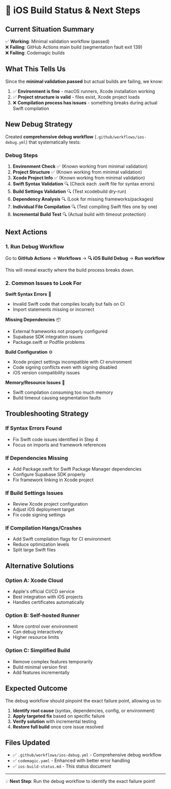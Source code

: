 # 🎯 iOS Build Status & Next Steps

## Current Situation Summary

✅ **Working**: Minimal validation workflow (passed)  
❌ **Failing**: GitHub Actions main build (segmentation fault exit 139)  
❌ **Failing**: Codemagic builds  

## What This Tells Us

Since the **minimal validation passed** but actual builds are failing, we know:

1. ✅ **Environment is fine** - macOS runners, Xcode installation working
2. ✅ **Project structure is valid** - files exist, Xcode project loads
3. ❌ **Compilation process has issues** - something breaks during actual Swift compilation

## New Debug Strategy

Created **comprehensive debug workflow** (`.github/workflows/ios-debug.yml`) that systematically tests:

### Debug Steps
1. **Environment Check** ✅ (Known working from minimal validation)
2. **Project Structure** ✅ (Known working from minimal validation) 
3. **Xcode Project Info** ✅ (Known working from minimal validation)
4. **Swift Syntax Validation** 🔍 (Check each .swift file for syntax errors)
5. **Build Settings Validation** 🔍 (Test xcodebuild dry-run)
6. **Dependency Analysis** 🔍 (Look for missing frameworks/packages)
7. **Individual File Compilation** 🔍 (Test compiling Swift files one by one)
8. **Incremental Build Test** 🔍 (Actual build with timeout protection)

## Next Actions

### 1. Run Debug Workflow
Go to **GitHub Actions** → **Workflows** → **🔍 iOS Build Debug** → **Run workflow**

This will reveal exactly where the build process breaks down.

### 2. Common Issues to Look For

**Swift Syntax Errors** 📝
- Invalid Swift code that compiles locally but fails on CI
- Import statements missing or incorrect

**Missing Dependencies** 📦  
- External frameworks not properly configured
- Supabase SDK integration issues
- Package.swift or Podfile problems

**Build Configuration** ⚙️
- Xcode project settings incompatible with CI environment
- Code signing conflicts even with signing disabled
- iOS version compatibility issues

**Memory/Resource Issues** 💾
- Swift compilation consuming too much memory
- Build timeout causing segmentation faults

## Troubleshooting Strategy

### If Syntax Errors Found
- Fix Swift code issues identified in Step 4
- Focus on imports and framework references

### If Dependencies Missing
- Add Package.swift for Swift Package Manager dependencies
- Configure Supabase SDK properly
- Fix framework linking in Xcode project

### If Build Settings Issues
- Review Xcode project configuration
- Adjust iOS deployment target
- Fix code signing settings

### If Compilation Hangs/Crashes
- Add Swift compilation flags for CI environment
- Reduce optimization levels
- Split large Swift files

## Alternative Solutions

### Option A: Xcode Cloud
- Apple's official CI/CD service
- Best integration with iOS projects
- Handles certificates automatically

### Option B: Self-hosted Runner
- More control over environment
- Can debug interactively
- Higher resource limits

### Option C: Simplified Build
- Remove complex features temporarily
- Build minimal version first
- Add features incrementally

## Expected Outcome

The debug workflow should pinpoint the exact failure point, allowing us to:

1. **Identify root cause** (syntax, dependencies, config, or environment)
2. **Apply targeted fix** based on specific failure
3. **Verify solution** with incremental testing
4. **Restore full build** once core issue resolved

## Files Updated

- ✅ `.github/workflows/ios-debug.yml` - Comprehensive debug workflow
- ✅ `codemagic.yaml` - Enhanced with better error handling
- ✅ `ios-build-status.md` - This status document

---

💡 **Next Step**: Run the debug workflow to identify the exact failure point!